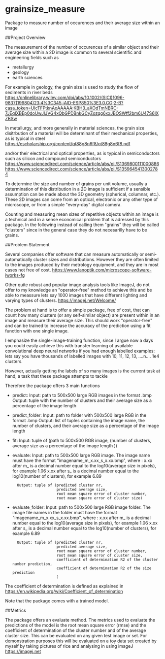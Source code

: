 # grainsize_measure
Package to measure number of occurences and their average size within an image 

##Project Overview

The measurement of the number of occurences of a similar object and their average size within a 2D image is common to several scientific and engineering fields such as 
- metallurgy
- geology
- earth sciences

For example in geology, the grain size is used to study the flow of sediments in river beds
https://onlinelibrary.wiley.com/doi/abs/10.1002/(SICI)1096-9837(199804)23:4%3C345::AID-ESP850%3E3.0.CO;2-B?casa_token=UIcTFPtknAoAAAAA:KBH3_aXOdTmNBRC-7JEqlXBEp0doUwJIJVG4xQbGPDBnkGCyZozqg6xxJBOSWff2bm6U47S6IXZBSw

In metallurgy, and more generally in material sciences, the grain size disitrbution of a material will be determinant of their mechanical properties, as is typical in steel
https://escholarship.org/content/qt88g8n6f8/qt88g8n6f8.pdf

and/or their electrical and optical properties, as is typical in semiconductors such as silicon 
and compound semiconductors
https://www.sciencedirect.com/science/article/abs/pii/S1369800111000886
https://www.sciencedirect.com/science/article/abs/pii/S1359645413002784

To determine the size and number of grains per unit volume, usually a determination of this distribution in a 2D image is sufficient if a sensible assumption can be made about the 3D geometry (spherical, columnar, etc.). These 2D images can come from an optical, electronic or any other type of microscope, or from a simple "every-day" digital camera. 

Counting and measuring mean sizes of repetitive objects within an image is a technical and in a sense economical problem that is adressed by this package. In the following instead of calling them "grains" they will be called "clusters" since in the general case they do not necesarilly have to be grains.

##Problem Statement

Several companies offer software that can measure automatically or semi-automatically cluster sizes and distributions.  However they are often limited to the images produced by their metrology equipment, and they are in most cases not free of cost.
https://www.lanoptik.com/microscope-software-iworks-fg

Other quite robust and popular image analysis tools like ImageJ, do not offer to my knowledge an "operator-free" method to achieve this and be able to meassure lets say 1000 images that have different lighting and varying types of clusters. 
https://imagej.net/Welcome/

The problem at hand is to offer a simple package, free of cost, that can count how many clusters (or any self-similar object) are present within in an image and measure their average size. This should work "operator-free" and can be trained to increase the accuracy of the prediction using a fit function with one single image.  

I emphasize the single-image-training function, since I argue now a days you could easily achieve this with transfer learning of available convolutional deep neural networks if you had enough labelled examples: 
lets say you have thousands of labelled images with 10, 11, 12, 13, ....n.... 1e4 clusters. 

However, actually getting the labels of so many images is the current task at hand, a task that these package attempts to tackle   

Therefore the package offers 3 main functions

- predict: 
        Input: path to 500x500 large RGB images in the format .bmp 
        Output: tuple with the number of clusters and their average size as a percentage of the image length

- predict_folder: 
        Input: path to folder with 500x500 large RGB in the format .bmp 
        Output: list of tuples containing the image name, the number of clusters,  and their average size as a percentage of the                image length
- fit: 
        Input: tuple of (path to 500x500 RGB image, (number of clusters, average size as a percentage of the image length ))  

- evaluate:
        Input: path to 500x500 large RGB image. The image name must have the format "imagename_m_x.xx_s_x.xx.bmp", where :
               x.xx after m_ is a decimal number equal to the log10(average size in pixels), for example 1.06
               x.xx after s_ is a decimal number equal to the log10(number of clusters), for example 6.89
        
        Output: tuple of (predicted cluster nr, 
                          predicted average size, 
                          root mean square error of cluster number,
                          root mean square error of cluster size) 

- evaluate_folder:
        Input: path to 500x500 large RGB image folder. The image file names in the folder must have the format
                "imagename_m_x.xx_s_x.xx.bmp", where :
               x.xx after m_ is a decimal number equal to the log10(average size in pixels), for example 1.06
               x.xx after s_ is a decimal number equal to the log10(number of clusters), for example 6.89
        
        Output: tuple of (predicted cluster nr, 
                          predicted average size, 
                          root mean square error of cluster number,
                          root mean square error of cluster size,
                          coefficient of determination R2 of the cluster number prediction,
                          coefficient of determination R2 of the size prediction
                          ) 

The coefficient of determination is defined as explained in https://en.wikipedia.org/wiki/Coefficient_of_determination

Note that the package comes with a trained model.

##Metrics

The package offers an evaluate method. The metrics used to evaluate the predictions of the model is the root mean square error (rmse) and the coefficient of determination of the cluster number and of the average cluster size. This can be evaluated on any given test image or set. For demonstration purposes this will be evaluated on a toy data set created by myself by taking pictures of rice and analysing in using imageJ https://imagej.net

